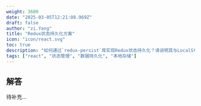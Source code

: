 ```yaml
---
weight: 3600
date: "2025-03-05T12:21:08.969Z"
draft: false
author: "zi.Yang"
title: "Redux状态持久化方案"
icon: "icon/react.svg"
toc: true
description: "如何通过`redux-persist`库实现Redux状态持久化？请说明其与LocalStorage/SessionStorage的集成步骤及数据序列化注意事项？"
tags: ["react", "状态管理", "数据持久化", "本地存储"]
---
```


## 解答

待补充...
